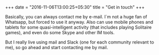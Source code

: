 +++
date = "2016-11-06T13:00:25+05:30"
title = "Get in touch"
+++

Basically, you can always contact me by e-mail. I´m not a huge fan of Whatsapp, but forced to use it anyway. Also can use mobile phones and tablets for some quasi-intelligent activity (that includes playing Solitaire games), and even do some Skype and other IM tools. 

But I really live using mail and Slack (one for each community relevant to me), so go ahead and start contacting me by mail.
